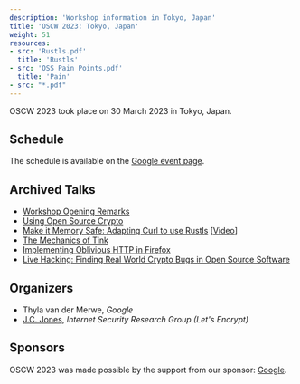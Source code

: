 ```yaml
---
description: 'Workshop information in Tokyo, Japan'
title: 'OSCW 2023: Tokyo, Japan'
weight: 51
resources:
- src: 'Rustls.pdf'
  title: 'Rustls'
- src: 'OSS Pain Points.pdf'
  title: 'Pain'
- src: "*.pdf"
---
```


OSCW 2023 took place on 30 March 2023 in Tokyo, Japan.

## Schedule
The schedule is available on the [Google event page](https://rsvp.withgoogle.com/events/open-source-cryptography-workshop).

## Archived Talks
- [Workshop Opening Remarks](<OSS Workshop Opening.pdf>)
- [Using Open Source Crypto](<OSS Pain Points.pdf>)
- [Make it Memory Safe: Adapting Curl to use Rustls](Rustls.pdf) [[Video](https://insufficient.coffee/2023/03/30/opensource-crypto-workshop-rustls-ffi/)]
- [The Mechanics of Tink](<Mechanics of Tink.pdf>)
- [Implementing Oblivious HTTP in Firefox](<Implementing Oblivious HTTP in Firefox.pdf>)
- [Live Hacking: Finding Real World Crypto Bugs in Open Source Software](<Fantastic Crypto Bugs and Where to Find Them.pdf>)

## Organizers
- Thyla van der Merwe, <em>Google</em>
- [J.C. Jones](https://insufficient.coffee/), <em>Internet Security Research Group (Let's Encrypt)</em>

## Sponsors

OSCW 2023 was made possible by the support from our sponsor: [Google](https://www.google.com/).
